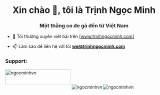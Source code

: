 <h1 align = "center"> Xin chào 👋, tôi là Trịnh Ngọc Minh </h1>
<h3 align = "center"> Một thằng co đe gà đến từ Việt Nam </h3>

- 📝 Tôi thường xuyên viết bài trên [www.trinhngocminh.com]

- 📫 Làm sao để liên hệ với tôi **we@trinhngocminh.com**

<h3 align="left">Support:</h3>
<p><a href="https://www.buymeacoffee.com/ngocminhvn"> <img align="left" src="https://cdn.buymeacoffee.com/buttons/v2/default-yellow.png" height="50" width="210" alt="ngocminhvn" /></a></p><br><br>


<p><img align="left" src="https://github-readme-stats.vercel.app/api/top-langs?username=ngocminhvn&show_icons=true&locale=en&layout=compact" alt="ngocminhvn" /></p>

<p><img align="left" src="https://github-readme-stats.vercel.app/api?username=ngocminhvn&show_icons=true&locale=en" alt="ngocminhvn" /></p>

